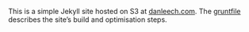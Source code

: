 This is a simple Jekyll site hosted on S3 at [danleech.com](http://danleech.com). The [gruntfile](https://github.com/danleech/danleech.com/blob/master/gruntfile.js) describes the site’s build and optimisation steps.
